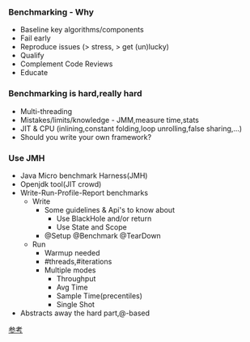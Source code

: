 ### Benchmarking - Why

- Baseline key algorithms/components
- Fail early
- Reproduce issues (> stress, > get (un)lucky)
- Qualify
- Complement Code Reviews
- Educate

### Benchmarking is hard,really hard

- Multi-threading
- Mistakes/limits/knowledge - JMM,measure time,stats
- JIT & CPU (inlining,constant folding,loop unrolling,false sharing,...)
- Should you write your own framework?

### Use JMH

- Java Micro benchmark Harness(JMH)
- Openjdk tool(JIT crowd)
- Write-Run-Profile-Report benchmarks
  - Write
    - Some guidelines & Api's to know about
      - Use BlackHole and/or return
      - Use State and Scope
    - @Setup @Benchmark @TearDown
  - Run
    - Warmup needed
    - #threads,#iterations
    - Multiple modes
      - Throughput
      - Avg Time
      - Sample Time(precentiles)
      - Single Shot
- Abstracts away the hard part,@-based



[参考](https://www.youtube.com/watch?v=Bi0E7w1ZFFA)